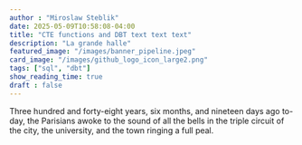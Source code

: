 ```yaml
---
author : "Miroslaw Steblik"  
date: 2025-05-09T10:58:08-04:00
title: "CTE functions and DBT text text text"
description: "La grande halle"
featured_image: "/images/banner_pipeline.jpeg"
card_image: "/images/github_logo_icon_large2.png" 
tags: ["sql", "dbt"]
show_reading_time: true
draft : false
---
```


Three hundred and forty-eight years, six months, and nineteen days ago
to-day, the Parisians awoke to the sound of all the bells in the triple
circuit of the city, the university, and the town ringing a full peal.